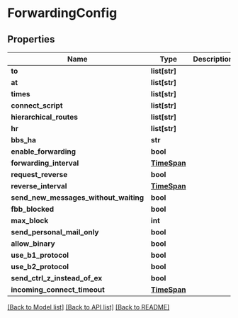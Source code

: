 # ForwardingConfig

## Properties
Name | Type | Description | Notes
------------ | ------------- | ------------- | -------------
**to** | **list[str]** |  | [optional] 
**at** | **list[str]** |  | [optional] 
**times** | **list[str]** |  | [optional] 
**connect_script** | **list[str]** |  | [optional] 
**hierarchical_routes** | **list[str]** |  | [optional] 
**hr** | **list[str]** |  | [optional] 
**bbs_ha** | **str** |  | [optional] 
**enable_forwarding** | **bool** |  | [optional] 
**forwarding_interval** | [**TimeSpan**](TimeSpan.md) |  | [optional] 
**request_reverse** | **bool** |  | [optional] 
**reverse_interval** | [**TimeSpan**](TimeSpan.md) |  | [optional] 
**send_new_messages_without_waiting** | **bool** |  | [optional] 
**fbb_blocked** | **bool** |  | [optional] 
**max_block** | **int** |  | [optional] 
**send_personal_mail_only** | **bool** |  | [optional] 
**allow_binary** | **bool** |  | [optional] 
**use_b1_protocol** | **bool** |  | [optional] 
**use_b2_protocol** | **bool** |  | [optional] 
**send_ctrl_z_instead_of_ex** | **bool** |  | [optional] 
**incoming_connect_timeout** | [**TimeSpan**](TimeSpan.md) |  | [optional] 

[[Back to Model list]](../README.md#documentation-for-models) [[Back to API list]](../README.md#documentation-for-api-endpoints) [[Back to README]](../README.md)

